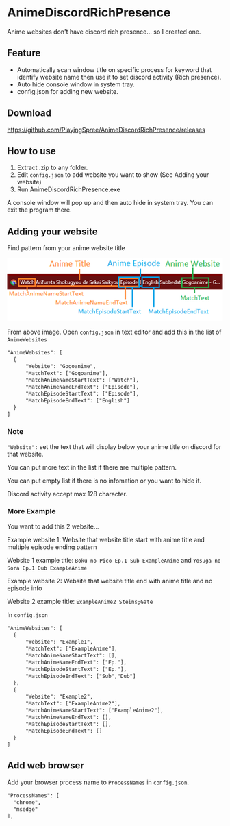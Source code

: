 # AnimeDiscordRichPresence
Anime websites don't have discord rich presence... so I created one.

## Feature

* Automatically scan window title on specific process for keyword that identify website name then use it to set discord activity (Rich presence).
* Auto hide console window in system tray.
* config.json for adding new website.

## Download
https://github.com/PlayingSpree/AnimeDiscordRichPresence/releases

## How to use
1. Extract .zip to any folder.
1. Edit `config.json` to add website you want to show (See Adding your website)
1. Run AnimeDiscordRichPresence.exe

A console window will pop up and then auto hide in system tray. You can exit the program there.

## Adding your website
Find pattern from your anime website title

![Example Image](https://raw.githubusercontent.com/PlayingSpree/AnimeDiscordRichPresence/master/Doc/NewWebsite.png)

From above image. Open `config.json` in text editor and add this in the list of `AnimeWebsites`
```
"AnimeWebsites": [
  {
      "Website": "Gogoanime",
      "MatchText": ["Gogoanime"],
      "MatchAnimeNameStartText": ["Watch"],
      "MatchAnimeNameEndText": ["Episode"],
      "MatchEpisodeStartText": ["Episode"],
      "MatchEpisodeEndText": ["English"]
  }
]
```
### Note
`"Website":` set the text that will display below your anime title on discord for that website.

You can put more text in the list if there are multiple pattern.

You can put empty list if there is no infomation or you want to hide it.

Discord activity accept max 128 character.

### More Example

You want to add this 2 website...

Example website 1: Website that website title start with anime title and multiple episode ending pattern

Website 1 example title: `Boku no Pico Ep.1 Sub ExampleAnime` and `Yosuga no Sora Ep.1 Dub ExampleAnime`

Example website 2: Website that website title end with anime title and no episode info

Website 2 example title: `ExampleAnime2 Steins;Gate`

In `config.json`
```
"AnimeWebsites": [
  {
      "Website": "Example1",
      "MatchText": ["ExampleAnime"],
      "MatchAnimeNameStartText": [],
      "MatchAnimeNameEndText": ["Ep."],
      "MatchEpisodeStartText": ["Ep."],
      "MatchEpisodeEndText": ["Sub","Dub"]
  },
  {
      "Website": "Example2",
      "MatchText": ["ExampleAnime2"],
      "MatchAnimeNameStartText": ["ExampleAnime2"],
      "MatchAnimeNameEndText": [],
      "MatchEpisodeStartText": [],
      "MatchEpisodeEndText": []
  }
]
```

## Add web browser
Add your browser process name to `ProcessNames` in `config.json`.

```
"ProcessNames": [
  "chrome",
  "msedge"
],
```
